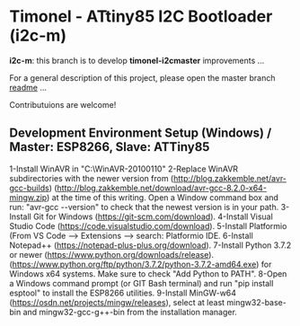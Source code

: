 Timonel - ATtiny85 I2C Bootloader (i2c-m)
=========================================
__i2c-m__: this branch is to develop __timonel-i2cmaster__ improvements ...

For a general description of this project, please open the master branch [readme](../master/README.md) ...

Contributuions are welcome!

Development Environment Setup (Windows) / Master: ESP8266, Slave: ATTiny85
--------------------------------------------------------------------------
1-Install WinAVR in "C:\WinAVR-20100110"
2-Replace WinAVR subdirectories with the newer version from (http://blog.zakkemble.net/avr-gcc-builds)
  (http://blog.zakkemble.net/download/avr-gcc-8.2.0-x64-mingw.zip) at the time of this writing.
  Open a Window command box and run: "avr-gcc --version" to check that the newest version is in your path.
3-Install Git for Windows (https://git-scm.com/download).
4-Install Visual Studio Code (https://code.visualstudio.com/download).
5-Install Platformio (From VS Code --> Extensions --> search: Platformio IDE.
6-Install Notepad++ (https://notepad-plus-plus.org/download).
7-Install Python 3.7.2 or newer (https://www.python.org/downloads/release).
  (https://www.python.org/ftp/python/3.7.2/python-3.7.2-amd64.exe) for Windows x64 systems.
  Make sure to check "Add Python to PATH".
8-Open a Windows command prompt (or GIT Bash terminal) and run "pip install esptool"
  to install the ESP8266 utilities.
9-Install MinGW-w64 (https://osdn.net/projects/mingw/releases), select at least
  mingw32-base-bin and mingw32-gcc-g++-bin from the installation manager.



